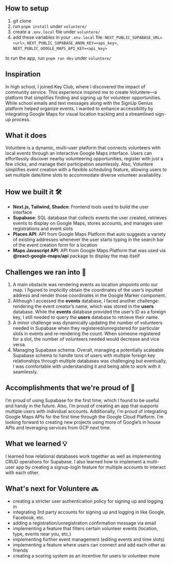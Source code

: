 ## How to setup
1. git clone
2. run `pnpm install` under `voluntere/`
3. create a `.env.local` file under `voluntere/`
4. add these variables in your `.env.local` file: `NEXT_PUBLIC_SUPABASE_URL=<url>`, `NEXT_PUBLIC_SUPABASE_ANON_KEY=<api_key>`, `NEXT_PUBLIC_GOOGLE_MAPS_API_KEY=<api_key>`

to run the app, run `pnpm run dev` under `voluntere/`

## Inspiration
In high school, I joined Key Club, where I discovered the impact of community service. This experience inspired me to create Voluntere—a platform that simplifies finding and signing up for volunteer opportunities. While school emails and text messages along with the SignUp Genius platform helped organize events, I wanted to enhance accessibility by integrating Google Maps for visual location tracking and a streamlined sign-up process.

## What it does
Voluntere is a dynamic, multi-user platform that connects volunteers with local events through an interactive Google Maps interface. Users can effortlessly discover nearby volunteering opportunities, register with just a few clicks, and manage their participation seamlessly. Also, Voluntere simplifies event creation with a flexible scheduling feature, allowing users to set multiple date/time slots to accommodate diverse volunteer availability.

## How we built it 🛠️
- <b>Next.js, Tailwind, Shadcn</b>:  Frontend tools used to build the user interface
- <b>Supabase</b>: SQL database that collects events the user created, retrieves events to display on Google Maps, stores accounts, and manages user registrations and event slots
- <b>Places API</b>: API from Google Maps Platform that auto suggests a variety of existing addresses whenever the user starts typing in the search bar of the event creation form for a location
- <b>Maps Javascript API</b>: API from Google Maps Platform that was used via <b>@react-google-maps/api</b> package to display the map itself

## Challenges we ran into 🚧
<ol>
<li>A main obstacle was rendering events as location pinpoints onto our map. I figured to implicitly obtain the coordinates of the user’s inputted address and render those coordinates in the Google Marker component. </li>
<li>Although I accessed the <b>events</b> database, I faced another challenge: rendering the event creator’s name, which was stored in the <b>users</b> database. While the <b>events</b> database provided the user’s ID as a foreign key, I still needed to query the <b>users</b> database to retrieve their name. </li>
<li>A minor challenge was dynamically updating the number of volunteers needed in Supabase when they registered/unregistered for particular slots in events and re-rendering the count. When someone registered for a slot, the number of volunteers needed would decrease and vice versa. </li>
<li>Managing Supabase schema: </b> Overall, managing a potentially scaleable Supabase schema to handle tons of users with multiple foreign key relationships through multiple databases was challenging but eventually, I was comfortable with understanding it and being able to work with it seamlessly. </li> 
</ol>

## Accomplishments that we're proud of 🎉
I’m proud of using Supabase for the first time, which I found to be useful and handy in the future. Also, I’m proud of creating an app that supports multiple users with individual accounts. Additionally, I’m proud of integrating Google Maps APIs for the first time through the Google Cloud Platform. I’m looking forward to creating new projects using more of Google’s in house APIs and leveraging services from GCP next time.

## What we learned 💡
I learned how relational databases work together as well as implementing CRUD operations for Supabase.
I also learned how to implement a multi-user app by creating a signup-login feature for multiple accounts to interact with each other.

## What's next for Voluntere 🔜
- creating a stricter user authentication policy for signing up and logging in
- integrating 3rd party accounts for signing up and logging in like Google, Facebook, etc.
- adding a registration/unregistration confirmation message via email
- implementing a feature that filters certain volunteer events (location, type, events near you, etc.)
- implementing further event management (editing events and time slots)
- implementing a feature where users can connect and add each other as friends
- creating a scoring system as an incentive for users to volunteer more